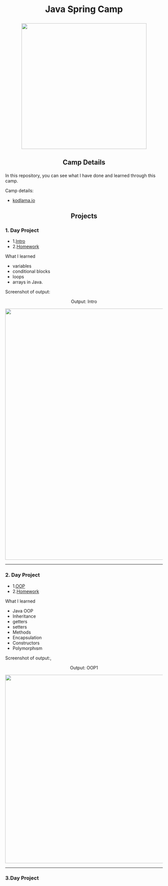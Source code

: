 #  <p align="center">Java Spring Camp</p> 
<p align="center"><img src="https://user-images.githubusercontent.com/50428829/190228189-923e2364-a48c-459a-8141-f24e22488206.png" width="400" > </p>

##  <p align="center">Camp Details</p> 

In this repository, you can see what I have done and learned through this camp.

Camp details:

- [kodlama.io](https://www.kodlama.io/)

## <p align="center">Projects</p> 

### 1. Day Project

* 1.[Intro](https://github.com/omerfulin/Java-Spring-Camp/tree/main/intro)
* 2.[Homework](https://github.com/omerfulin/Java-Spring-Camp/tree/main/Day01Homework/src)

What I learned
- variables
- conditional blocks
- loops
- arrays in Java.

Screenshot of output:
<p align="center">Output: Intro</p>

<p align="center"><img src="https://user-images.githubusercontent.com/50428829/190389148-48cfcbcd-ef92-45ad-a9d7-264a52f6b580.png" width="800" > </p>

---

### 2. Day Project

* 1.[OOP](https://github.com/omerfulin/Java-Spring-Camp/tree/main/oop1/src/oop1)
* 2.[Homework](https://github.com/omerfulin/Java-Spring-Camp/tree/main/Day02Homework/src)

What I learned
- Java OOP
- Inheritance 
- getters
- setters
- Methods
- Encapsulation
- Constructors
- Polymorphısm

Screenshot of output:,
<p align="center">Output: OOP1</p>

<p align="center"><img src="https://user-images.githubusercontent.com/50428829/191868193-651b8bc3-5b35-412a-aca4-8fab03dc860e.png" width="600" > </p>

---

### 3.Day Project




